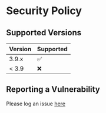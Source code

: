 # Security Policy

## Supported Versions

| Version | Supported          |
| ------- | ------------------ |
| 3.9.x   | :white_check_mark: |
| < 3.9   | :x:                |

## Reporting a Vulnerability

Please log an issue [here](https://github.com/StefanTerdell/zod-to-json-schema/issues)
